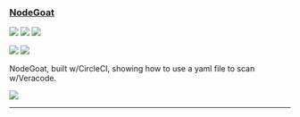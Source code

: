 ### [NodeGoat](https://github.com/buzzcode/NodeGoat)

![](https://img.shields.io/github/stars/buzzcode/NodeGoat.svg?style=social)
![](https://img.shields.io/github/forks/buzzcode/NodeGoat.svg?style=social)
![](https://img.shields.io/github/watchers/buzzcode/NodeGoat.svg?style=social)

![](https://img.shields.io/github/languages/top/buzzcode/NodeGoat)
![](https://img.shields.io/github/contributors/buzzcode/NodeGoat)

NodeGoat, built w/CircleCI, showing how to use a yaml file to scan w/Veracode.

[![](https://img.shields.io/github/followers/buzzcode?label=buzzcode&style=social)](https://github/buzzcode)

---